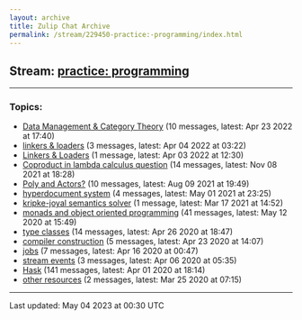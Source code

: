 ```yaml
---
layout: archive
title: Zulip Chat Archive
permalink: /stream/229450-practice:-programming/index.html
---
```


## Stream: [practice: programming](https://mattecapu.github.io/ct-zulip-archive/stream/229450-practice:-programming/index.html)
---

### Topics:

* [Data Management & Category Theory](topic/topic_Data.20Management.20.26.20Category.20Theory.html) (10 messages, latest: Apr 23 2022 at 17:40)
* [linkers & loaders](topic/topic_linkers.20.26.20loaders.html) (3 messages, latest: Apr 04 2022 at 03:22)
* [Linkers & Loaders](topic/topic_Linkers.20.26.20Loaders.html) (1 message, latest: Apr 03 2022 at 12:30)
* [Coproduct in lambda calculus question](topic/topic_Coproduct.20in.20lambda.20calculus.20question.html) (14 messages, latest: Nov 08 2021 at 18:28)
* [Poly and Actors?](topic/topic_Poly.20and.20Actors.3F.html) (10 messages, latest: Aug 09 2021 at 19:49)
* [hyperdocument system](topic/topic_hyperdocument.20system.html) (4 messages, latest: May 01 2021 at 23:25)
* [kripke-joyal semantics solver](topic/topic_kripke-joyal.20semantics.20solver.html) (1 message, latest: Mar 17 2021 at 14:52)
* [monads and object oriented programming](topic/topic_monads.20and.20object.20oriented.20programming.html) (41 messages, latest: May 12 2020 at 15:49)
* [type classes](topic/topic_type.20classes.html) (14 messages, latest: Apr 26 2020 at 18:47)
* [compiler construction](topic/topic_compiler.20construction.html) (5 messages, latest: Apr 23 2020 at 14:07)
* [jobs](topic/topic_jobs.html) (7 messages, latest: Apr 16 2020 at 00:47)
* [stream events](topic/topic_stream.20events.html) (3 messages, latest: Apr 06 2020 at 05:35)
* [Hask](topic/topic_Hask.html) (141 messages, latest: Apr 01 2020 at 18:14)
* [other resources](topic/topic_other.20resources.html) (2 messages, latest: Mar 25 2020 at 07:15)

<hr><p>Last updated: May 04 2023 at 00:30 UTC</p>